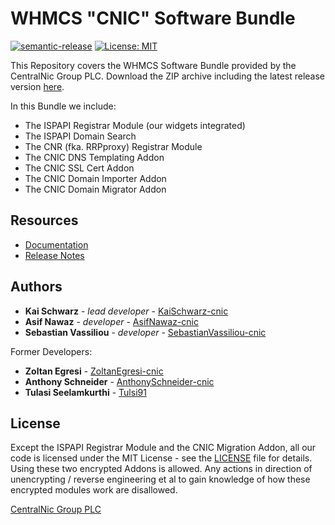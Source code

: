 # WHMCS "CNIC" Software Bundle

[![semantic-release](https://img.shields.io/badge/%20%20%F0%9F%93%A6%F0%9F%9A%80-semantic--release-e10079.svg)](https://github.com/semantic-release/semantic-release)
[![License: MIT](https://img.shields.io/badge/License-MIT-blue.svg)](https://opensource.org/licenses/MIT)

This Repository covers the WHMCS Software Bundle provided by the CentralNic Group PLC.
Download the ZIP archive including the latest release version [here](https://github.com/centralnicgroup-opensource/rtldev-middleware-whmcs/raw/master/whmcs-cnic-bundle-latest.zip).

In this Bundle we include:

* The ISPAPI Registrar Module (our widgets integrated)
* The ISPAPI Domain Search
* The CNR (fka. RRPproxy) Registrar Module
* The CNIC DNS Templating Addon
* The CNIC SSL Cert Addon
* The CNIC Domain Importer Addon
* The CNIC Domain Migrator Addon

## Resources

* [Documentation](https://centralnic-reseller.github.io/centralnic-reseller/)
* [Release Notes](https://github.com/centralnicgroup-opensource/rtldev-middleware-whmcs/releases)

## Authors

* **Kai Schwarz** - _lead developer_ - [KaiSchwarz-cnic](https://github.com/KaiSchwarz-cnic)
* **Asif Nawaz** - _developer_ - [AsifNawaz-cnic](https://github.com/AsifNawaz-cnic)
* **Sebastian Vassiliou** - _developer_ - [SebastianVassiliou-cnic](https://github.com/SebastianVassiliou-cnic)

Former Developers:

* **Zoltan Egresi** - [ZoltanEgresi-cnic](https://github.com/ZoltanEgresi-cnic)
* **Anthony Schneider** - [AnthonySchneider-cnic](https://github.com/AnthonySchneider-cnic)
* **Tulasi Seelamkurthi** - [Tulsi91](https://github.com/tulsi91)

## License

Except the ISPAPI Registrar Module and the CNIC Migration Addon, all our code is licensed under the MIT License - see the [LICENSE](https://github.com/centralnicgroup-opensource/rtldev-middleware-whmcs/blob/master/LICENSE) file for details.
Using these two encrypted Addons is allowed. Any actions in direction of unencrypting / reverse engineering et al to gain knowledge of how these encrypted modules work are disallowed.

[CentralNic Group PLC](https://centralnicreseller.com)
